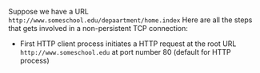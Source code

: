 Suppose we have a URL `http://www.someschool.edu/depaartment/home.index`
Here are all the steps that gets involved in a non-persistent TCP connection:
- First HTTP client process initiates a HTTP request at the root URL `http://www.someschool.edu` at port number 80 (default for HTTP process)